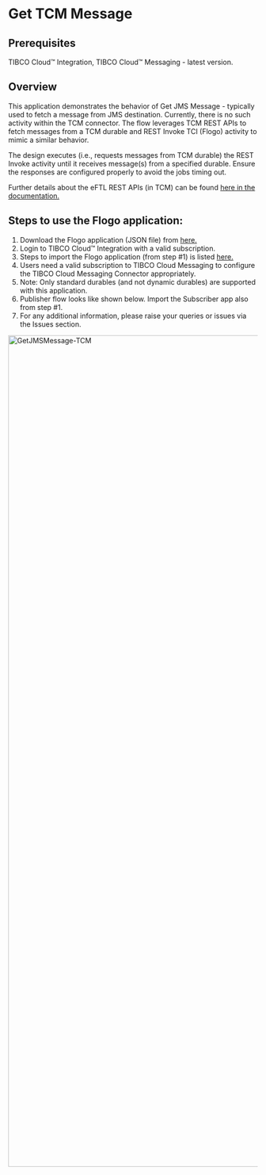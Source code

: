 # Get TCM Message

## Prerequisites
TIBCO Cloud™ Integration, TIBCO Cloud™ Messaging - latest version. 

## Overview
This application demonstrates the behavior of Get JMS Message - typically used to fetch a message from JMS destination. Currently, there is no such activity within the TCM connector. The flow leverages TCM REST APIs to fetch messages from a TCM durable and REST Invoke TCI (Flogo) activity to mimic a similar behavior. 

The design executes (i.e., requests messages from TCM durable) the REST Invoke activity until it receives message(s) from a specified durable. Ensure the responses are configured properly to avoid the jobs timing out. 

Further details about the eFTL REST APIs (in TCM) can be found [here in the documentation.](https://messaging.cloud.tibco.com/docs/getstarted/quickstart-eftl/restapi-eftl.html) 

## Steps to use the Flogo application: 
1. Download the Flogo application (JSON file) from [here.](https://github.com/TIBCOSoftware/tci-flogo/tree/master/samples/app-dev/TCM/HowTo-Get_TCM_MSG)
2. Login to TIBCO Cloud™ Integration with a valid subscription.
3. Steps to import the Flogo application (from step #1) is listed [here.](https://github.com/TIBCOSoftware/tci-flogo/blob/master/samples/app-dev/readme.md)
4. Users need a valid subscription to TIBCO Cloud Messaging to configure the TIBCO Cloud Messaging Connector appropriately.
5. Note: Only standard durables (and not dynamic durables) are supported with this application. 
6. Publisher flow looks like shown below. Import the Subscriber app also from step #1.
7. For any additional information, please raise your queries or issues via the Issues section.
<img width="1678" alt="GetJMSMessage-TCM" src="https://user-images.githubusercontent.com/17696107/114740030-15ed5600-9d67-11eb-874d-0328ba7cef5a.png">
